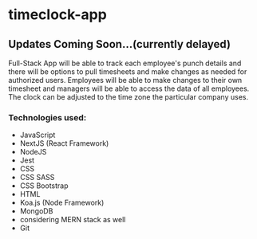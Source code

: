 # timeclock-app

## Updates Coming Soon...(currently delayed)

Full-Stack App will be able to track each employee's punch details and there will be options to pull timesheets and make changes as needed for authorized users.
Employees will be able to make changes to their own timesheet and managers will be able to access the data of all employees.
The clock can be adjusted to the time zone the particular company uses.

### Technologies used:
- JavaScript
- NextJS (React Framework)
- NodeJS
- Jest
- CSS
- CSS SASS
- CSS Bootstrap
- HTML
- Koa.js (Node Framework)
- MongoDB
- considering MERN stack as well
- Git

